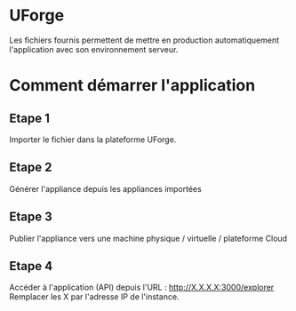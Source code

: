 # UForge
Les fichiers fournis permettent de mettre en production automatiquement l'application avec son environnement serveur.

# Comment démarrer l'application
## Etape 1
Importer le fichier dans la plateforme UForge.

## Etape 2
Générer l'appliance depuis les appliances importées

## Etape 3
Publier l'appliance vers une machine physique / virtuelle / plateforme Cloud

## Etape 4
Accéder à l'application (API) depuis l'URL : http://X.X.X.X:3000/explorer
Remplacer les X par l'adresse IP de l'instance.

